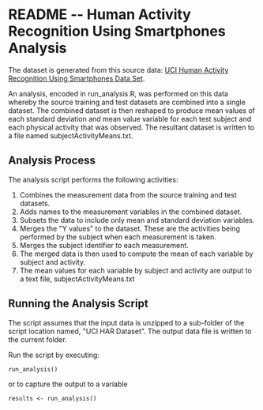 README -- Human Activity Recognition Using Smartphones Analysis
========================================================

The dataset is generated from this source data:  [UCI Human Activity Recognition Using Smartphones Data Set](http://archive.ics.uci.edu/ml/datasets/Human+Activity+Recognition+Using+Smartphones).

An analysis, encoded in run_analysis.R, was performed on this data whereby the source training and test datasets are combined into a single dataset.  The combined dataset is then reshaped to produce mean values of each standard deviation and mean value variable for each test subject and each physical activity that was observed.  The resultant dataset is written to a file named subjectActivityMeans.txt.

## Analysis Process
The analysis script performs the following activities:

1.  Combines the measurement data from the source training and test datasets.
2.  Adds names to the measurement variables in the combined dataset.
3.  Subsets the data to include only mean and standard deviation variables.
4.  Merges the "Y values" to the dataset.  These are the activities being performed by the subject when each measurement is taken.
5.  Merges the subject identifier to each measurement.
6.  The merged data is then used to compute the mean of each variable by subject and activity.
7.  The mean values for each variable by subject and activity are output to a text file, subjectActivityMeans.txt

## Running the Analysis Script
The script assumes that the input data is unzipped to a sub-folder of the script location named, "UCI HAR Dataset".  The output data file is written to the current folder.

Run the script by executing:
```{r}
run_analysis()
```

or to capture the output to a variable
```{r}
results <- run_analysis()
```